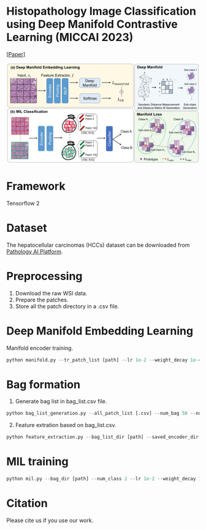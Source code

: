 # Histopathology Image Classification using Deep Manifold Contrastive Learning (MICCAI 2023)

[[Paper](https://arxiv.org/abs/2306.14459)]

<p align="center">
  <img src="Fig.2_1.jpg"  >
</p>

# Framework 
Tensorflow 2

# Dataset 
The hepatocellular carcinomas (HCCs) dataset can be downloaded from [Pathology AI Platform](http://www.wisepaip.org/paip).

# Preprocessing
1. Download the raw WSI data.
2. Prepare the patches.
3. Store all the patch directory in a .csv file.


# Deep Manifold Embedding Learning
Manifold encoder training. 
```python
python manifold.py --tr_patch_list [path] --lr 1e-2 --weight_decay 1e-4 
```


# Bag formation
1. Generate bag list in bag_list.csv file.
   
```python
python bag_list_generation.py --all_patch_list [.csv] --num_bag 50 --num_patchPerbag 100 
```

2. Feature extration based on bag_list.csv.
```python
python feature_extraction.py --bag_list_dir [path] --saved_encoder_dir [path] --split_file [.csv]
```
   
# MIL training 
```python
python mil.py --bag_dir [path] --num_class 2 --lr 1e-2 --weight_decay 1e-4 
```


# Citation
Please cite us if you use our work. 
